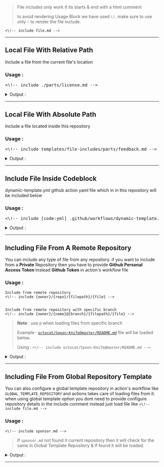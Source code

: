 > File includes only work if its starts & end with a html comment 
>
> to avoid rendering Usage Block we have used `\!`. make sure to use only `!` to render the file include.

```
<\!-- include file.md --> 
```

---

## Local File With Relative Path
Include a file from the current file's location 

### Usage :

<pre>
<\!-- include ./parts/license.md -->
</pre>

<details> 
<summary>Output :</summary>

<pre>
## 📜  License & Conduct
- [**The Unlicense**](https://github.com/PavanMudigonda/demo-action-dynamic-readme/blob/main/LICENSE) © [Varun Sridharan](website)
- [Code of Conduct]()
</pre>

</details>

---
## Local File With Absolute Path
Include a file located inside this repository

### Usage :

<pre>
<\!-- include templates/file-includes/parts/feedback.md -->
</pre>

<details> 
<summary>Output :</summary>

<pre>
## 📣 Feedback
- ⭐ This repository if this project helped you! :wink:
- Create An [🔧 Issue](https://github.com/PavanMudigonda/demo-action-dynamic-readme/issues/) if you need help / found a bug
</pre>

</details>

---
## Include File Inside Codeblock
dynamic-template.yml github action yaml file which in in this repository will be included below

### Usage :

<pre>
<\!-- include [code:yml] .github/workflows/dynamic-template.yml -->
</pre>

<details> 
<summary>Output :</summary>

<pre>
```yml
name: Dynamic Template

on:
  push:
    paths:
      - templates/**
      - .github/markdown-templates/**
      - .github/scripts/**
      - README.md
    branches:
      - main
  workflow_dispatch:

jobs:
  update_templates:
    name: "Update Templates"
    runs-on: ubuntu-latest
    steps:
      - name: "📥  Fetching Repository Contents"
        uses: actions/checkout@main

      - name: "💾  Github Repository Metadata"
        uses: varunsridharan/action-repository-meta@main
        env:
          GITHUB_TOKEN: 

      - name: "Setup PHP with pecl extension"
        uses: shivammathur/setup-php@v2
        with:
          php-version: '7.4'

      - name: "Regenerate Templates Files"
        run: php .github/scripts/create-markdown.php

      - name: "Updated Generated Template"
        run: |
          git config --global user.email "githubactionbot@gmail.com"
          git config --global user.name "Github Action Bot"
          git add -f ./templates/**
          if [ "$(git status --porcelain)" != "" ]; then
            git commit -m "Template Files Regenerated"
            git push "https://x-access-token:$GITHUB_TOKEN@github.com/$GITHUB_REPOSITORY"
          fi
        env:
          GITHUB_TOKEN: 

      - name: "💫  Dynamic Template Render"
        uses: varunsridharan/action-dynamic-readme@main
        with:
          global_template_repository: varunsridharan/varunsridharan
          files: |
            README.md
            templates/variables/defaults.md=output/variables/defaults.md
            templates/file-includes/inline.md=output/file-includes/inline.md
            templates/file-includes/reusable-includes.md=output/file-includes/reusable-includes.md
        env:
          GITHUB_TOKEN: 

```
</pre>

</details>

---
## Including File From A Remote Repository
You can include any type of file from any repository. if you want to include from a **Private** Repository then you have to provide **Github Personal Access Token** Instead **Github Token** in action's workflow file

### Usage :

```
Include from remote repository
<\!-- include {owner}/{repo}/{filepath}/{file} -->


Include from remote repository with specific branch
<\!-- include {owner}/{name}@{branch}/{filepath}/{file} -->
```
> **Note** : use `@` when loading files from specific branch
>
> Example : [`octocat/Spoon-Knife@master/README.md`](https://github.com/octocat/Spoon-Knife) file will be loaded below.
>
> Using : `<\!-- include octocat/Spoon-Knife@master/README.md -->`

<details> 
<summary>Output :</summary>

<pre>
<!-- include octocat/Spoon-Knife@master/README.md -->
</pre>

</details>

---
## Including File From Global Repository Template
You can also configure a global template repository in action's workflow like `GLOBAL_TEMPLATE_REPOSITORY` and actions takes care of loading files from it. when using global template option you dont need to provide configure repository details in the include comment instead just load file like `<\!-- include file.md -->`

### Usage :

```<\!-- include sponsor.md -->```

> If `sponsor.md` not found it current repository then it will check for the same in Global Template Repository & if found it will be loaded.

<details> 
<summary>Output :</summary>

<pre>
## 💰 Sponsor
[I][twitter] fell in love with open-source in 2013 and there has been no looking back since! You can read more about me [here][website].
If you, or your company, use any of my projects or like what I’m doing, kindly consider backing me. I'm in this for the long run.

- ☕ How about we get to know each other over coffee? Buy me a cup for just [**$9.99**][buymeacoffee]
- ☕️☕️ How about buying me just 2 cups of coffee each month? You can do that for as little as [**$9.99**][buymeacoffee]
- 🔰         We love bettering open-source projects. Support 1-hour of open-source maintenance for [**$24.99 one-time?**][paypal]
- 🚀         Love open-source tools? Me too! How about supporting one hour of open-source development for just [**$49.99 one-time ?**][paypal]



## Connect & Say 👋
- **Follow** me on [👨‍💻 Github][github] and stay updated on free and open-source software
- **Follow** me on [🐦 Twitter][twitter] to get updates on my latest open source projects
- **Message** me on [📠 Telegram][telegram]
- **Follow** my pet on [Instagram][sofythelabrador] for some _dog-tastic_ updates!

---

<p align="center">
<i>Built With ♥ By <a href="https://sva.onl/twitter"  target="_blank" rel="noopener noreferrer">Varun Sridharan</a> 🇮🇳 </i>
</p>

---

<!-- Personl Links -->
[paypal]: https://sva.onl/paypal
[buymeacoffee]: https://sva.onl/buymeacoffee
[sofythelabrador]: https://www.instagram.com/sofythelabrador/
[github]: https://sva.onl/github/
[twitter]: https://sva.onl/twitter/
[telegram]: https://sva.onl/telegram/
[email]: https://sva.onl/email
[website]: https://sva.onl/website/

</pre>

</details>

---
